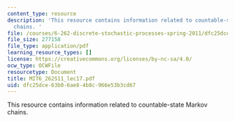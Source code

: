 ```yaml
---
content_type: resource
description: 'This resource contains information related to countable-state Markov
  chains. '
file: /courses/6-262-discrete-stochastic-processes-spring-2011/dfc25dce63b06ae84b8c966e53b3cd67_MIT6_262S11_lec17.pdf
file_size: 277158
file_type: application/pdf
learning_resource_types: []
license: https://creativecommons.org/licenses/by-nc-sa/4.0/
ocw_type: OCWFile
resourcetype: Document
title: MIT6_262S11_lec17.pdf
uid: dfc25dce-63b0-6ae8-4b8c-966e53b3cd67
---
```

This resource contains information related to countable-state Markov chains. 